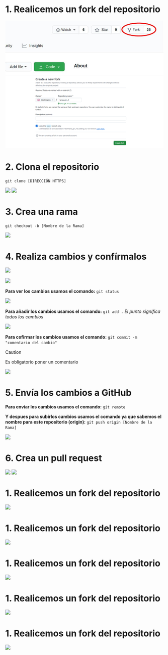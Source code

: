 # 1. Realicemos un fork del repositorio
![](/fotos/fork.jpg)
![](/fotos/1.png)

# 2. Clona el repositorio
```git clone [DIRECCIÓN HTTPS]```

![](/fotos/2.png)
![](/fotos/3.png)

# 3. Crea una rama
```git checkout -b [Nombre de la Rama]```

![](/fotos/4.png)

# 4. Realiza cambios y confírmalos

![](/fotos/5.png)

![](/fotos/6.png)

**Para ver los cambios usamos el comando:** ```git status```

![](/fotos/7.png)

**Para añadir los cambios usamos el comando:** ```git add .``` *El punto significa todos los cambios*

![](/fotos/8.png)

**Para cofirmar los cambios usamos el comando:** ```git commit -m "comentario del cambio"```
> [!CAUTION]
> Es obligatorio poner un comentario

![](/fotos/9.png)

# 5. Envía los cambios a GitHub
**Para enviar los cambios usamos el comando:** ```git remote```

**Y despues para subirlos cambios usamos el comando ya que sabemos el nombre para este repositorio (origin):** ```git push origin [Nombre de la Rama]```

![](/fotos/10.png)

# 6. Crea un pull request
![](/fotos/11.png)
![](/fotos/12.png)

# 1. Realicemos un fork del repositorio
![](/fotos/4.png)

# 1. Realicemos un fork del repositorio
![](/fotos/4.png)

# 1. Realicemos un fork del repositorio
![](/fotos/4.png)

# 1. Realicemos un fork del repositorio
![](/fotos/4.png)

# 1. Realicemos un fork del repositorio
![](/fotos/4.png)

